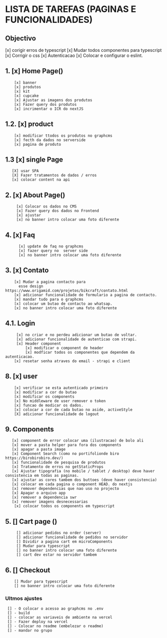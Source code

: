 
# LISTA DE TAREFAS (PAGINAS E FUNCIONALIDADES)

## Objectivo
[x] corigir erros de typescript
[x] Mudar todos componentes para typescript
[x] Corrigir o css
[x] Autenticacao
[x] Colocar e configurar o eslint.

## 1. [x] Home Page()
        [x] banner
        [x] produtos
        [x] kit
        [x] cupcake
        [x] Ajustar as imagens dos produtos
        [x] Fazer query dos produtos
        [x] incrimentar o ICR do nextJS
## 1.2. [x] product
        [x] modificar ttodos os produtos no graphcms
        [x] fecth da dados no serverside
        [x] pagina de produto
## 1.3 [x] single Page
       [X] usar SPA
       [X] Fazer tratamentos de dados / erros
       [x] colocar content na api
## 2. [x] About Page()
         [x] Colocar os dados no CMS
         [x] Fazer query dos dados no Frontend
         [x] ajustar
         [x] no banner intro colocar uma foto diferente
## 4. [x] Faq
          [x] update de faq no graphcms
          [x] fazer query no  server side
          [x] no banner intro colocar uma foto diferente   
## 3. [x] Contato
        [x] Mudar a pagina contacto para
          esse design  https://www.origamid.com/projetos/bikcraft/contato.html
        [x] adicionar funcionalidade de formulario a pagina de contacto.
        [x] mandar tudo para o graphcms
        [x] colocar um butao de contacto ao whatsap.
        [x] no banner intro colocar uma foto diferente
## 4.1. Login
         [x] no criar e no perdeu adicionar um butao de voltar.
         [x] adicionar funcionalidade de autenticao com strapi.
         [x] Header component
             [x] modificar o component de header
             [x] modficar todos os componentes que dependem da autenticacao.
        [x] resetar senha atraves do email - strapi e client
## 8. [x] user
        [x] verificar se esta autenticado primeiro
        [x] modificar a cor do butao
        [x] modificar os components
        [x] No middleware de user remover o token
        [x] funcao de modicar os dados.
        [x] colocar a cor de cada butao no aside, activeStyle
        [X] adicionar funcionalidade de logout
## 9. Components
       [x] component de error colocar uma (ilustracao) de bolo ali
       [x] mover a pasta helper para fora dos components
       [x] apagar a pasta image
       [x] Component Search (como no portifolionde biro  https://birobirobiro.dev/)
       [x] funcionalidade de pesquisa de produtos
       [x] Tratamento de erros no getStaticProps
       [x] Ajustar tipografia (no mobile / tablet / desktop) deve haver consistencia em todas as paginas.
       [x] ajustar as cores tambem dos buttoes (deve haver consistencia)
       [x] colocar em cada pagina o component HEAD. do nextjs
       [x] remover dependencias que nao uso no projecto
       [x] Apagar o arquivo app
       [x] remover a dependencia swr
       [x] remover imagens desnecessarias
        [x] colocar todos os components em typescript


## 5. [] Cart page ()
         [] adicionar pedidos no order (server)
         [] adicionar funcionalidade de pedidos no servidor
         [] Dividir a pagina cart em microComponents
         [] Mudar para typescript
         [] no banner intro colocar uma foto diferente
         [] cart dev estar no servidor tambem

## 6. [] Checkout
        [] Mudar para typescript
        [] no banner intro colocar uma foto diferente

### Ultmos ajustes
     [] - O colocar o acesso ao graphcms no .env
     [] - build
     [] - colocar as variaveis de ambiente na vercel
     [] - Fazer deploy na vercel
     [] - Colocar no readme (embelezar o readme)
     [] - mandar no grupo
